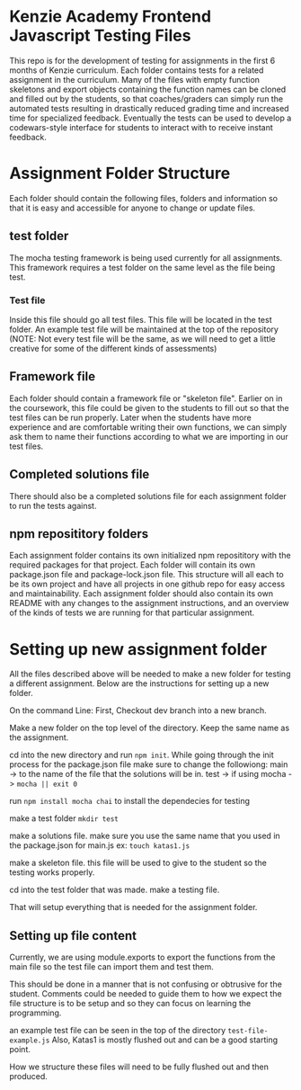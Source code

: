# Kenzie Academy Frontend Javascript Testing Files

This repo is for the development of testing for assignments in the first 6 months of Kenzie curriculum. Each folder contains tests for a related assignment in the curriculum. Many of the files with empty function skeletons and export objects containing the function names can be cloned and filled out by the students, so that coaches/graders can simply run the automated tests resulting in drastically reduced grading time and increased time for specialized feedback.  Eventually the tests can be used to develop a codewars-style interface for students to interact with to receive instant feedback.

# Assignment Folder Structure

Each folder should contain the following files, folders and information so that it is easy and accessible for anyone to change or update files.

## test folder

The mocha testing framework is being used currently for all assignments. This framework requires a test folder on the same level as the file being test. 

### Test file

Inside this file should go all test files. This file will be located in the test folder. An example test file will be maintained at the top of the repository (NOTE:  Not every test file will be the same, as we will need to get a little creative for some of the different kinds of assessments)

## Framework file

Each folder should contain a framework file or "skeleton file". Earlier on in the coursework, this file could be given to the students to fill out so that the test files can be run properly.  Later when the students have more experience and are comfortable writing their own functions, we can simply ask them to name their functions according to what we are importing in our test files. 

## Completed solutions file

There should also be a completed solutions file for each assignment folder to run the tests against.

## npm reposititory folders

Each assignment folder contains its own initialized npm reposititory with the required packages for that project. Each folder will contain its own package.json file and package-lock.json file. This structure will all each to be its own project and have all projects in one github repo for easy access and maintainability.  Each assignment folder should also contain its own README with any changes to the assignment instructions, and an overview of the kinds of tests we are running for that particular assignment.

# Setting up new assignment folder

All the files described above will be needed to make a new folder for testing a different assignment. Below are the instructions for setting up a new folder.

On the command Line: 
First, Checkout dev branch into a new branch.

Make a new folder on the top level of the directory. Keep the same name as the assignment.

cd into the new directory and run `npm init`.
    While going through the init process for the package.json file make sure to change the followiong: 
        main -> to the name of the file that the solutions will be in.
        test -> if using mocha -> `mocha || exit 0`

run `npm install mocha chai` to install the dependecies for testing

make a test folder `mkdir test`

make a solutions file.
    make sure you use the same name that you used in the package.json for main.js
        ex: `touch katas1.js`

make a skeleton file.
    this file will be used to give to the student so the testing works properly.

cd into the test folder that was made.
    make a testing file.

That will setup everything that is needed for the assignment folder.

## Setting up file content

Currently, we are using module.exports to export the functions from the main file so the test file can import them and test them.

This should be done in a manner that is not confusing or obtrusive for the student. Comments could be needed to guide them to how we expect the file structure is to be setup and so they can focus on learning the programming.

an example test file can be seen in the top of the directory `test-file-example.js`
Also, Katas1 is mostly flushed out and can be a good starting point.

How we structure these files will need to be fully flushed out and then produced.





